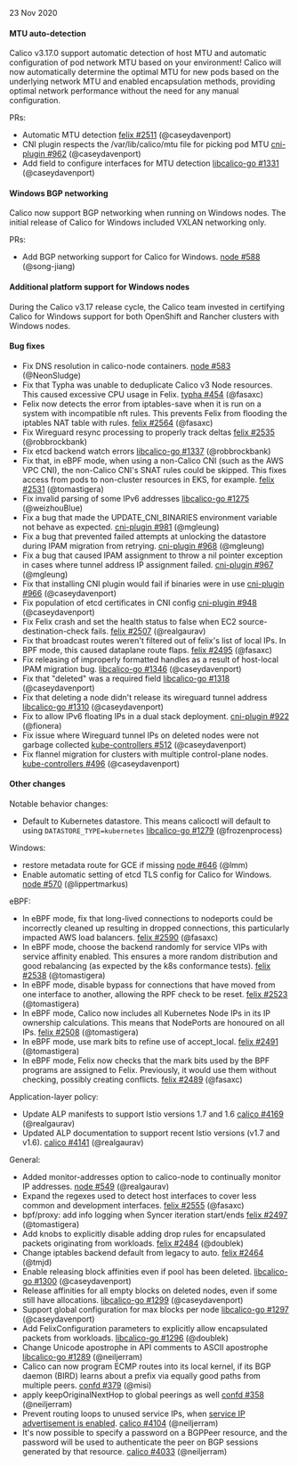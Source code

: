 23 Nov 2020

#### MTU auto-detection

Calico v3.17.0 support automatic detection of host MTU and automatic configuration of pod network MTU based on your environment! Calico will now automatically determine the optimal MTU for new pods based on the underlying network MTU and enabled encapsulation methods, providing optimal network performance without the need for any manual configuration.

PRs:
 - Automatic MTU detection [felix #2511](https://github.com/projectcalico/felix/pull/2511) (@caseydavenport)
 - CNI plugin respects the /var/lib/calico/mtu file for picking pod MTU [cni-plugin #962](https://github.com/projectcalico/cni-plugin/pull/962) (@caseydavenport)
 - Add field to configure interfaces for MTU detection [libcalico-go #1331](https://github.com/projectcalico/libcalico-go/pull/1331) (@caseydavenport)

#### Windows BGP networking

Calico now support BGP networking when running on Windows nodes. The initial release of Calico for Windows included VXLAN networking only.

PRs:
 - Add BGP networking support for Calico for Windows. [node #588](https://github.com/projectcalico/node/pull/588) (@song-jiang)

#### Additional platform support for Windows nodes

During the Calico v3.17 release cycle, the Calico team invested in certifying Calico for Windows support for both OpenShift and Rancher clusters with Windows nodes.

#### Bug fixes

 - Fix DNS resolution in calico-node containers. [node #583](https://github.com/projectcalico/node/pull/583) (@NeonSludge)
 - Fix that Typha was unable to deduplicate Calico v3 Node resources.  This caused excessive CPU usage in Felix. [typha #454](https://github.com/projectcalico/typha/pull/454) (@fasaxc)
 - Felix now detects the error from iptables-save when it is run on a system with incompatible nft rules.  This prevents Felix from flooding the iptables NAT table with rules. [felix #2564](https://github.com/projectcalico/felix/pull/2564) (@fasaxc)
 - Fix Wireguard resync processing to properly track deltas [felix #2535](https://github.com/projectcalico/felix/pull/2535) (@robbrockbank)
 - Fix etcd backend watch errors [libcalico-go #1337](https://github.com/projectcalico/libcalico-go/pull/1337) (@robbrockbank)
 - Fix that, in eBPF mode, when using a non-Calico CNI (such as the AWS VPC CNI), the non-Calico CNI's SNAT rules could be skipped.  This fixes access from pods to non-cluster resources in EKS, for example. [felix #2531](https://github.com/projectcalico/felix/pull/2531) (@tomastigera)
 - Fix invalid parsing of some IPv6 addresses [libcalico-go #1275](https://github.com/projectcalico/libcalico-go/pull/1275) (@weizhouBlue)
 - Fix a bug that made the UPDATE_CNI_BINARIES environment variable not behave as expected. [cni-plugin #981](https://github.com/projectcalico/cni-plugin/pull/981) (@mgleung)
 - Fix a bug that prevented failed attempts at unlocking the datastore during IPAM migration from retrying. [cni-plugin #968](https://github.com/projectcalico/cni-plugin/pull/968) (@mgleung)
 - Fix a bug that caused IPAM assignment to throw a nil pointer exception in cases where tunnel address IP assignment failed. [cni-plugin #967](https://github.com/projectcalico/cni-plugin/pull/967) (@mgleung)
 - Fix that installing CNI plugin would fail if binaries were in use [cni-plugin #966](https://github.com/projectcalico/cni-plugin/pull/966) (@caseydavenport)
 - Fix population of etcd certificates in CNI config [cni-plugin #948](https://github.com/projectcalico/cni-plugin/pull/948) (@caseydavenport)
 - Fix Felix crash and set the health status to false when EC2 source-destination-check fails. [felix #2507](https://github.com/projectcalico/felix/pull/2507) (@realgaurav)
 - Fix that broadcast routes weren't filtered out of felix's list of local IPs.  In BPF mode, this caused dataplane route flaps. [felix #2495](https://github.com/projectcalico/felix/pull/2495) (@fasaxc)
 - Fix releasing of improperly formatted handles as a result of host-local IPAM migration bug. [libcalico-go #1346](https://github.com/projectcalico/libcalico-go/pull/1346) (@caseydavenport)
 - Fix that "deleted" was a required field [libcalico-go #1318](https://github.com/projectcalico/libcalico-go/pull/1318) (@caseydavenport)
 - Fix that deleting a node didn't release its wireguard tunnel address [libcalico-go #1310](https://github.com/projectcalico/libcalico-go/pull/1310) (@caseydavenport)
 - Fix to allow IPv6 floating IPs in a dual stack deployment. [cni-plugin #922](https://github.com/projectcalico/cni-plugin/pull/922) (@fionera)
 - Fix issue where Wireguard tunnel IPs on deleted nodes were not garbage collected [kube-controllers #512](https://github.com/projectcalico/kube-controllers/pull/512) (@caseydavenport)
 - Fix flannel migration for clusters with multiple control-plane nodes. [kube-controllers #496](https://github.com/projectcalico/kube-controllers/pull/496) (@caseydavenport)

#### Other changes

Notable behavior changes:

 - Default to Kubernetes datastore. This means calicoctl will default to using `DATASTORE_TYPE=kubernetes` [libcalico-go #1279](https://github.com/projectcalico/libcalico-go/pull/1279) (@frozenprocess)

Windows:

 - restore metadata route for GCE if missing [node #646](https://github.com/projectcalico/node/pull/646) (@lmm)
 - Enable automatic setting of etcd TLS config for Calico for Windows. [node #570](https://github.com/projectcalico/node/pull/570) (@lippertmarkus)

eBPF:

 - In eBPF mode, fix that long-lived connections to nodeports could be incorrectly cleaned up resulting in dropped connections, this particularly impacted AWS load balancers. [felix #2590](https://github.com/projectcalico/felix/pull/2590) (@fasaxc)
 - In eBPF mode, choose the backend randomly for service VIPs with service affinity enabled.  This ensures a more random distribution and good rebalancing (as expected by the k8s conformance tests). [felix #2538](https://github.com/projectcalico/felix/pull/2538) (@tomastigera)
 - In eBPF mode, disable bypass for connections that have moved from one interface to another, allowing the RPF check to be reset. [felix #2523](https://github.com/projectcalico/felix/pull/2523) (@tomastigera)
 - In eBPF mode, Calico now includes all Kubernetes Node IPs in its IP ownership calculations.  This means that NodePorts are honoured on all IPs. [felix #2508](https://github.com/projectcalico/felix/pull/2508) (@tomastigera)
 - In eBPF mode, use mark bits to refine use of accept_local. [felix #2491](https://github.com/projectcalico/felix/pull/2491) (@tomastigera)
 - In eBPF mode, Felix now checks that the mark bits used by the BPF programs are assigned to Felix.  Previously, it would use them without checking, possibly creating conflicts. [felix #2489](https://github.com/projectcalico/felix/pull/2489) (@fasaxc)

Application-layer policy:

 - Update ALP manifests to support Istio versions 1.7 and 1.6 [calico #4169](https://github.com/projectcalico/calico/pull/4169) (@realgaurav)
 - Updated ALP documentation to support recent Istio versions (v1.7 and v1.6). [calico #4141](https://github.com/projectcalico/calico/pull/4141) (@realgaurav)

General:
 - Added monitor-addresses option to calico-node to continually monitor IP addresses. [node #549](https://github.com/projectcalico/node/pull/549) (@realgaurav)
 - Expand the regexes used to detect host interfaces to cover less common and development interfaces. [felix #2555](https://github.com/projectcalico/felix/pull/2555) (@fasaxc)
 - bpf/proxy: add info logging when Syncer iteration start/ends [felix #2497](https://github.com/projectcalico/felix/pull/2497) (@tomastigera)
 - Add knobs to explicitly disable adding drop rules for encapsulated packets originating from workloads. [felix #2484](https://github.com/projectcalico/felix/pull/2484) (@doublek)
 - Change iptables backend default from legacy to auto. [felix #2464](https://github.com/projectcalico/felix/pull/2464) (@tmjd)
 - Enable releasing block affinities even if pool has been deleted. [libcalico-go #1300](https://github.com/projectcalico/libcalico-go/pull/1300) (@caseydavenport)
 - Release affinities for all empty blocks on deleted nodes, even if some still have allocations. [libcalico-go #1299](https://github.com/projectcalico/libcalico-go/pull/1299) (@caseydavenport)
 - Support global configuration for max blocks per node [libcalico-go #1297](https://github.com/projectcalico/libcalico-go/pull/1297) (@caseydavenport)
 - Add FelixConfiguration parameters to explicitly allow encapsulated packets from workloads. [libcalico-go #1296](https://github.com/projectcalico/libcalico-go/pull/1296) (@doublek)
 - Change Unicode apostrophe in API comments to ASCII apostrophe [libcalico-go #1289](https://github.com/projectcalico/libcalico-go/pull/1289) (@neiljerram)
 - Calico can now program ECMP routes into its local kernel, if its BGP daemon (BIRD) learns about a prefix via equally good paths from multiple peers. [confd #379](https://github.com/projectcalico/confd/pull/379) (@misi)
 - apply keepOriginalNextHop to global peerings as well [confd #358](https://github.com/projectcalico/confd/pull/358) (@neiljerram)
 - Prevent routing loops to unused service IPs, when [service IP advertisement is enabled](https://docs.projectcalico.org/networking/advertise-service-ips). [calico #4104](https://github.com/projectcalico/calico/pull/4104) (@neiljerram)
 - It's now possible to specify a password on a BGPPeer resource, and the password will be used to authenticate the peer on BGP sessions generated by that resource. [calico #4033](https://github.com/projectcalico/calico/pull/4033) (@neiljerram)
